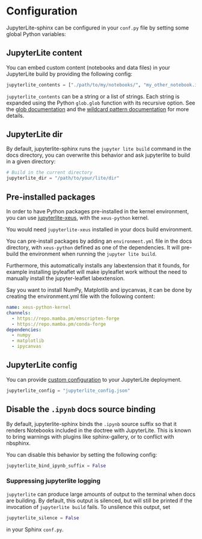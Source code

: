 # Configuration

JupyterLite-sphinx can be configured in your `conf.py` file by setting some global Python variables:

## JupyterLite content

You can embed custom content (notebooks and data files) in your JupyterLite build by providing the following config:

```python
jupyterlite_contents = ["./path/to/my/notebooks/", "my_other_notebook.ipynb"]
```

`jupyterlite_contents` can be a string or a list of strings. Each string is expanded using the Python `glob.glob` function with its recursive option. See the [glob documentation](https://docs.python.org/3/library/glob.html#glob.glob) and the [wildcard pattern documentation](https://docs.python.org/3/library/fnmatch.html#fnmatch.fnmatch) for more details.

## JupyterLite dir

By default, jupyterlite-sphinx runs the `jupyter lite build` command in the docs directory, you can overwrite this behavior and ask jupyterlite to build in a given directory:

```python
# Build in the current directory
jupyterlite_dir = "/path/to/your/lite/dir"
```

## Pre-installed packages

In order to have Python packages pre-installed in the kernel environment, you can use [jupyterlite-xeus](https://jupyterlite-xeus.readthedocs.io), with the `xeus-python` kernel.

You would need `jupyterlite-xeus` installed in your docs build environment.

You can pre-install packages by adding an `environment.yml` file in the docs directory, with `xeus-python` defined as one of the dependencies. It will pre-build the environment when running the `jupyter lite build`.

Furthermore, this automatically installs any labextension that it founds, for example installing ipyleaflet will make ipyleaflet work without the need to manually install the jupyter-leaflet labextension.

Say you want to install NumPy, Matplotlib and ipycanvas, it can be done by creating the environment.yml file with the following content:

```yaml
name: xeus-python-kernel
channels:
  - https://repo.mamba.pm/emscripten-forge
  - https://repo.mamba.pm/conda-forge
dependencies:
  - numpy
  - matplotlib
  - ipycanvas
```

## JupyterLite config

You can provide [custom configuration](https://jupyterlite.readthedocs.io/en/latest/howto/index.html#configuring-a-jupyterlite-deployment)
to your JupyterLite deployment.

```python
jupyterlite_config = "jupyterlite_config.json"
```

## Disable the `.ipynb` docs source binding

By default, jupyterlite-sphinx binds the `.ipynb` source suffix so that it renders Notebooks included in the doctree with JupyterLite.
This is known to bring warnings with plugins like sphinx-gallery, or to conflict with nbsphinx.

You can disable this behavior by setting the following config:

```python
jupyterlite_bind_ipynb_suffix = False
```

### Suppressing jupyterlite logging

`jupyterlite` can produce large amounts of output to the terminal when docs are building.
By default, this output is silenced, but will still be printed if the invocation of
`jupyterlite build` fails. To unsilence this output, set

```python
jupyterlite_silence = False
```

in your Sphinx `conf.py`.
